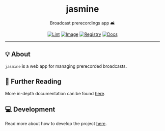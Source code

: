 <h1 align="center">jasmine</h1>

<div align="center">

Broadcast prerecordings app 🛋️

[![Lint](https://github.com/radio-aktywne/jasmine/actions/workflows/lint.yaml/badge.svg)](https://github.com/radio-aktywne/jasmine/actions/workflows/lint.yaml)
[![Image](https://github.com/radio-aktywne/jasmine/actions/workflows/image.yaml/badge.svg)](https://github.com/radio-aktywne/jasmine/actions/workflows/image.yaml)
[![Registry](https://github.com/radio-aktywne/jasmine/actions/workflows/registry.yaml/badge.svg)](https://github.com/radio-aktywne/jasmine/actions/workflows/registry.yaml)
[![Docs](https://github.com/radio-aktywne/jasmine/actions/workflows/docs.yaml/badge.svg)](https://github.com/radio-aktywne/jasmine/actions/workflows/docs.yaml)

</div>

---

## 💡 About

`jasmine` is a web app for managing prerecorded broadcasts.

## 📄 Further Reading

More in-depth documentation can be found
[here](https://radio-aktywne.github.io/jasmine).

## 💻 Development

Read more about how to develop the project
[here](https://github.com/radio-aktywne/jasmine/blob/main/CONTRIBUTING.md).
